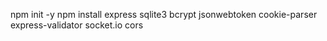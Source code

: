 npm init -y
npm install express sqlite3 bcrypt jsonwebtoken cookie-parser express-validator socket.io cors
